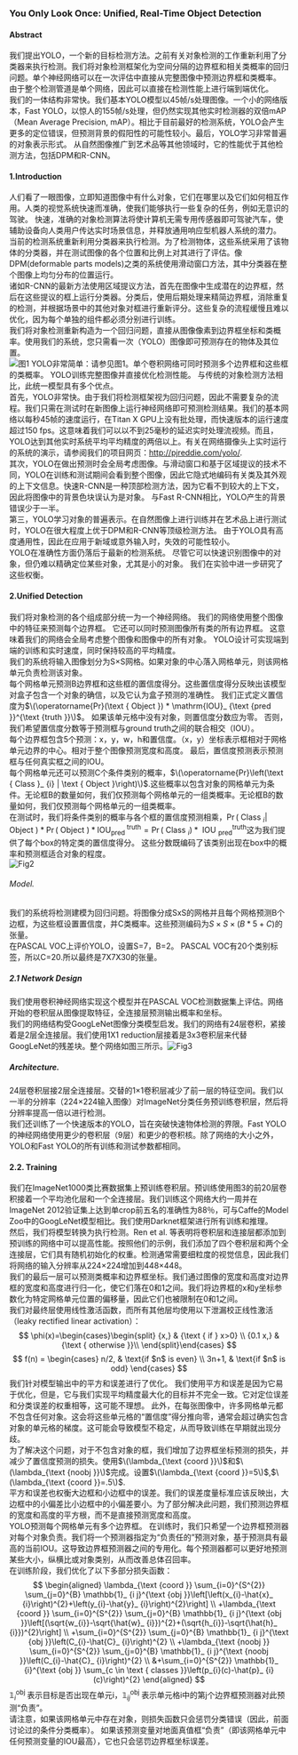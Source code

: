 
### You Only Look Once: Unified, Real-Time Object Detection  
#### Abstract  
我们提出YOLO，一个新的目标检测方法。之前有关对象检测的工作重新利用了分类器来执行检测。我们将对象检测框架化为空间分隔的边界框和相关类概率的回归问题。单个神经网络可以在一次评估中直接从完整图像中预测边界框和类概率。 由于整个检测管道是单个网络，因此可以直接在检测性能上进行端到端优化。  
我们的一体结构非常快。我们基本YOLO模型以45帧/s处理图像。一个小的网络版本，Fast YOLO，以惊人的155帧/s处理，但仍然实现其他实时检测器的双倍mAP（Mean Average Precision, mAP）。相比于目前最好的检测系统，YOLO会产生更多的定位错误，但预测背景的假阳性的可能性较小。最后，YOLO学习非常普遍的对象表示形式。 从自然图像推广到艺术品等其他领域时，它的性能优于其他检测方法，包括DPM和R-CNN。  
#### 1.Introduction  
人们看了一眼图像，立即知道图像中有什么对象，它们在哪里以及它们如何相互作用。人类的视觉系统快速而准确，使我们能够执行一些复杂的任务，例如无意识的驾驶。 快速，准确的对象检测算法将使计算机无需专用传感器即可驾驶汽车，使辅助设备向人类用户传达实时场景信息，并释放通用响应型机器人系统的潜力。  
当前的检测系统重新利用分类器来执行检测。为了检测物体，这些系统采用了该物体的分类器，并在测试图像的各个位置和比例上对其进行了评估。像DPM(deformable parts models)之类的系统使用滑动窗口方法，其中分类器在整个图像上均匀分布的位置运行。  
诸如R-CNN的最新方法使用区域提议方法，首先在图像中生成潜在的边界框，然后在这些提议的框上运行分类器。分类后，使用后期处理来精简边界框，消除重复的检测，并根据场景中的其他对象对框进行重新评分。这些复杂的流程缓慢且难以优化，因为每个单独的组件都必须分别进行训练。  
我们将对象检测重新构造为一个回归问题，直接从图像像素到边界框坐标和类概率。使用我们的系统，您只需看一次（YOLO）图像即可预测存在的物体及其位置。  
![图1](https://github.com/David-on-Code/Object-Detection/blob/master/YOLO/YOLO_V1/Fig1.png)
YOLO非常简单：请参见图1。单个卷积网络可同时预测多个边界框和这些框的类概率。 YOLO训练完整图像并直接优化检测性能。 与传统的对象检测方法相比，此统一模型具有多个优点。  
首先，YOLO非常快。由于我们将检测框架视为回归问题，因此不需要复杂的流程。我们只需在测试时在新图像上运行神经网络即可预测检测结果。我们的基本网络以每秒45帧的速度运行，在Titan X GPU上没有批处理，而快速版本的运行速度超过150 fps。这意味着我们可以以不到25毫秒的延迟实时处理流视频。而且，YOLO达到其他实时系统平均平均精度的两倍以上。有关在网络摄像头上实时运行的系统的演示，请参阅我们的项目网页：http://pjreddie.com/yolo/.   
其次，YOLO在做出预测时会全局考虑图像。与滑动窗口和基于区域提议的技术不同，YOLO在训练和测试期间会看到整个图像，因此它隐式地编码有关类及其外观的上下文信息。快速R-CNN是一种顶部检测方法，因为它看不到较大的上下文，因此将图像中的背景色块误认为是对象。 与Fast R-CNN相比，YOLO产生的背景错误少于一半。  
第三，YOLO学习对象的普遍表示。在自然图像上进行训练并在艺术品上进行测试时，YOLO在很大程度上优于DPM和R-CNN等顶级检测方法。 由于YOLO具有高度通用性，因此在应用于新域或意外输入时，失效的可能性较小。  
YOLO在准确性方面仍落后于最新的检测系统。 尽管它可以快速识别图像中的对象，但仍难以精确定位某些对象，尤其是小的对象。 我们在实验中进一步研究了这些权衡。  
#### 2.Unified Detection  
我们将对象检测的各个组成部分统一为一个神经网络。 我们的网络使用整个图像中的特征来预测每个边界框。 它还可以同时预测图像所有类的所有边界框。 这意味着我们的网络会全局考虑整个图像和图像中的所有对象。 YOLO设计可实现端到端的训练和实时速度，同时保持较高的平均精度。  
我们的系统将输入图像划分为S×S网格。如果对象的中心落入网格单元，则该网格单元负责检测该对象。  
每个网格单元预测B边界框和这些框的置信度得分。这些置信度得分反映出该模型对盒子包含一个对象的确信，以及它认为盒子预测的准确性。 我们正式定义置信度为$\(\operatorname{Pr}(\text { Object }) * \mathrm{IOU}_ {\text {pred }}^{\text {truth }}\)$。 如果该单元格中没有对象，则置信度分数应为零。 否则，我们希望置信度分数等于预测框与ground truth之间的联合相交（IOU）。   
每个边界框包含5个预测：x，y，w，h和置信度。（x，y）坐标表示框相对于网格单元边界的中心。相对于整个图像预测宽度和高度。 最后，置信度预测表示预测框与任何真实框之间的IOU。  
每个网格单元还可以预测C个条件类别的概率，$\(\operatorname{Pr}\left(\text { Class }_ {i} | \text { Object }\right)\)$.这些概率以包含对象的网格单元为条件。无论框B的数量如何，我们仅预测每个网格单元的一组类概率。无论框B的数量如何，我们仅预测每个网格单元的一组类概率。  
在测试时，我们将条件类别的概率与各个框的置信度预测相乘，$\begin{equation}
\operatorname{Pr}\left(\text { Class }_ {i} | \text { Object }\right) * \operatorname{Pr}(\text { Object }) * \mathrm { IOU}_ {\text {pred }}^{\text {truth}}=\operatorname{Pr}\left(\text { Class }_ {i}\right) * \text { IOU }_ {\text {pred}}^{\text {truth}}
\end{equation}$这为我们提供了每个box的特定类的置信度得分。 这些分数既编码了该类别出现在box中的概率和预测框适合对象的程度。  
![Fig2](https://github.com/David-on-Code/Object-Detection/blob/master/YOLO/YOLO_V1/Fig2.png)  
###### Model.  
我们的系统将检测建模为回归问题。将图像分成SxS的网格并且每个网格预测B个边框，为这些框设置置信度，并C类概率。这些预测编码为$S \times S \times(B * 5+C)$的张量。  
在PASCAL VOC上评价YOLO，设置S=7，B=2。 PASCAL VOC有20个类别标签，所以C=20.所以最终是7X7X30的张量。   
##### 2.1 Network Design  
我们使用卷积神经网络实现这个模型并在PASCAL VOC检测数据集上评估。网络开始的卷积层从图像提取特征，全连接层预测输出概率和坐标。  
我们的网络结构受GoogLeNet图像分类模型启发。我们的网络有24层卷积，紧接着是2层全连接层。我们使用1X1 reduction层接着是3x3卷积层来代替GoogLeNet的残差块。整个网络如图三所示。![Fig3](https://github.com/David-on-Code/Object-Detection/blob/master/YOLO/YOLO_V1/Fig3.png)  
##### Architecture.   
24层卷积层接2层全连接层。交替的1×1卷积层减少了前一层的特征空间。我们以一半的分辨率（224×224输入图像）对ImageNet分类任务预训练卷积层，然后将分辨率提高一倍以进行检测。  
我们还训练了一个快速版本的YOLO，旨在突破快速物体检测的界限。Fast YOLO的神经网络使用更少的卷积层（9层）和更少的卷积核。除了网络的大小之外，YOLO和Fast YOLO的所有训练和测试参数都相同。  
#### 2.2. Training  
我们在ImageNet1000类比赛数据集上预训练卷积层。预训练使用图3的前20层卷积接着一个平均池化层和一个全连接层。我们训练这个网络大约一周并在ImageNet 2012验证集上达到单crop前五名的准确性为88％，可与Caffe的Model Zoo中的GoogLeNet模型相比。我们使用Darknet框架进行所有训练和推理。  
然后，我们将模型转换为执行检测。Ren et al. 等表明将卷积层和连接层都添加到预训练的网络中可以提高性能。按照他们的示例，我们添加了四个卷积层和两个全连接层，它们具有随机初始化的权重。检测通常需要细粒度的视觉信息，因此我们将网络的输入分辨率从224×224增加到448×448。  
我们的最后一层可以预测类概率和边界框坐标。我们通过图像的宽度和高度对边界框的宽度和高度进行归一化，使它们落在0和1之间。我们将边界框的x和y坐标参数化为特定网格单元位置的偏移量，因此它们也被限制在0和1之间。  
我们对最终层使用线性激活函数，而所有其他层均使用以下泄漏校正线性激活（leaky rectified linear activation）：
$$
\phi(x)=\begin{cases}\begin{split}
{x,} & {\text { if } x>0} \\
{0.1 x,} & {\text { otherwise }}\\
\end{split}\end{cases}
$$
$$
f(n) =
\begin{cases}
n/2,  & \text{if $n$ is even} \\
3n+1, & \text{if $n$ is odd}
\end{cases}
$$
我们针对模型输出中的平方和误差进行了优化。 我们使用平方和误差是因为它易于优化，但是，它与我们实现平均精度最大化的目标并不完全一致。它对定位误差和分类误差的权重相等，这可能不理想。 此外，在每张图像中，许多网格单元都不包含任何对象。这会将这些单元格的“置信度”得分推向零，通常会超过确实包含对象的单元格的梯度。这可能会导致模型不稳定，从而导致训练在早期就出现分歧。  
为了解决这个问题，对于不包含对象的框，我们增加了边界框坐标预测的损失，并减少了置信度预测的损失。使用$\(\lambda_{\text {coord }}\)$和$\(\lambda_{\text {noobj }}\)$完成。设置$\(\lambda_{\text {coord }}=5\)$,$\(\lambda_{\text {coord }}=.5\)$.  
平方和误差也权衡大边框和小边框中的误差。我们的误差度量标准应该反映出，大边框中的小偏差比小边框中的小偏差要小。为了部分解决此问题，我们预测边界框的宽度和高度的平方根，而不是直接预测宽度和高度。  
YOLO预测每个网格单元有多个边界框。 在训练时，我们只希望一个边界框预测器对每个对象负责。我们将一个预测器指定为“负责任的”预测对象，基于预测具有最高的当前IOU。这导致边界框预测器之间的专用化。每个预测器都可以更好地预测某些大小，纵横比或对象类别，从而改善总体召回率。  
在训练阶段，我们优化了以下多部分损失函数：
$$
\begin{aligned}
\lambda_{\text {coord }} \sum_{i=0}^{S^{2}} \sum_{j=0}^{B} \mathbb{1}_ {i j}^{\text {obj }}\left[\left(x_{i}-\hat{x}_ {i}\right)^{2}+\left(y_{i}-\hat{y}_ {i}\right)^{2}\right] \\
+\lambda_{\text {coord }} \sum_{i=0}^{S^{2}} \sum_{j=0}^{B} \mathbb{1}_ {i j}^{\text {obj }}\left[(\sqrt{w_{i}}-\sqrt{\hat{w}_ {i}})^{2}+(\sqrt{h_{i}}-\sqrt{\hat{h}_ {i}})^{2}\right] \\
+\sum_{i=0}^{S^{2}} \sum_{j=0}^{B}  \mathbb{1}_ {i j}^{\text {obj }}\left(C_{i}-\hat{C}_ {i}\right)^{2} \\
+\lambda_{\text {noobj }} \sum_{i=0}^{S^{2}} \sum_{j=0}^{B} \mathbb{1}_ {i j}^{\text {noobj }}\left(C_{i}-\hat{C}_ {i}\right)^{2} \\
&+\sum_{i=0}^{S^{2}} \mathbb{1}_ {i}^{\text {obj }} \sum_{c \in \text { classes }}\left(p_{i}(c)-\hat{p}_ {i}(c)\right)^{2}
\end{aligned}
$$
$\mathbb{1}_ {i}^{\text {obj }}$表示目标是否出现在单元i，$\mathbb{1}_ {ij}^{\text {obj }}$表示单元格i中的第j个边界框预测器对此预测“负责”。  
请注意，如果该网格单元中存在对象，则损失函数只会惩罚分类错误（因此，前面讨论过的条件分类概率）。 如果该预测变量对地面真值框“负责”（即该网格单元中任何预测变量的IOU最高），它也只会惩罚边界框坐标误差。













